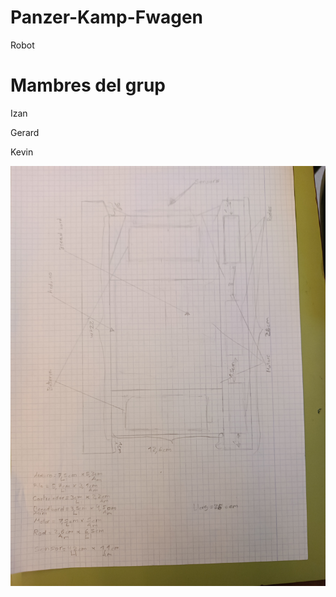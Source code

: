 # Panzer-Kamp-Fwagen
 Robot

# Mambres del grup
 Izan
 
 Gerard
 
 Kevin

![Esbos](IMG_20231122_130634.jpg "Panzer-Kamp-Fwagen Esbos")
